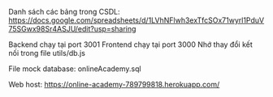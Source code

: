 Danh sách các bảng trong CSDL: https://docs.google.com/spreadsheets/d/1LVhNFlwh3exTfcSOx71wyrl1PduV75SGwx98Sr4ASJU/edit?usp=sharing

Backend chạy tại port 3001
Frontend chạy tại port 3000
Nhớ thay đổi kết nối trong file utils/db.js

File mock database: onlineAcademy.sql

Web host: https://online-academy-789799818.herokuapp.com/
